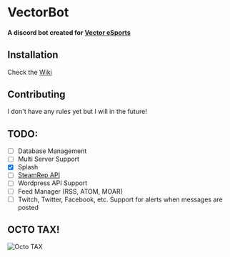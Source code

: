 # VectorBot
#### A discord bot created for [Vector eSports](http://vectoresports.co.za)

## Installation
Check the [Wiki](https://github.com/TagnumElite/VectorBot/wiki)

## Contributing
I don't have any rules yet but I will in the future!

## TODO:
- [ ] Database Management
- [ ] Multi Server Support
- [x] Splash
- [ ] [SteamRep API](https://github.com/EliteKast/libzaek.py)
- [ ] Wordpress API Support
- [ ] Feed Manager (RSS, ATOM, MOAR)
- [ ] Twitch, Twitter, Facebook, etc. Support for alerts when messages are posted

## OCTO TAX!
![Octo TAX](https://assets-cdn.github.com/images/modules/logos_page/Octocat.png)
